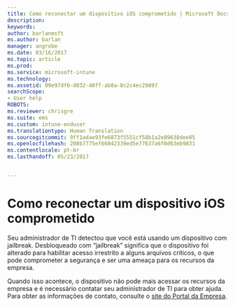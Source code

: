 ```yaml
---
title: Como reconectar um dispositivo iOS comprometido | Microsoft Docs
description: 
keywords: 
author: barlanmsft
ms.author: barlan
manager: angrobe
ms.date: 03/16/2017
ms.topic: article
ms.prod: 
ms.service: microsoft-intune
ms.technology: 
ms.assetid: 09e97df0-d032-48ff-ab8a-8c2c4ec29897
searchScope:
- User help
ROBOTS: 
ms.reviewer: chrisgre
ms.suite: ems
ms.custom: intune-enduser
ms.translationtype: Human Translation
ms.sourcegitcommit: 9ff1adae93fe6873f5551cf58b1a2e89638dee85
ms.openlocfilehash: 208b7775ef66042339ed5e77637a6f0d63eb9831
ms.contentlocale: pt-br
ms.lasthandoff: 05/23/2017


---
```


# <a name="how-to-reconnect-a-compromised-ios-device"></a>Como reconectar um dispositivo iOS comprometido

Seu administrador de TI detectou que você está usando um dispositivo com jailbreak. Desbloqueado com “jailbreak” significa que o dispositivo foi alterado para habilitar acesso irrestrito a alguns arquivos críticos, o que pode comprometer a segurança e ser uma ameaça para os recursos da empresa.

Quando isso acontece, o dispositivo não pode mais acessar os recursos da empresa e é necessário contatar seu administrador de TI para obter ajuda. Para obter as informações de contato, consulte o [site do Portal da Empresa](http://portal.manage.microsoft.com).

